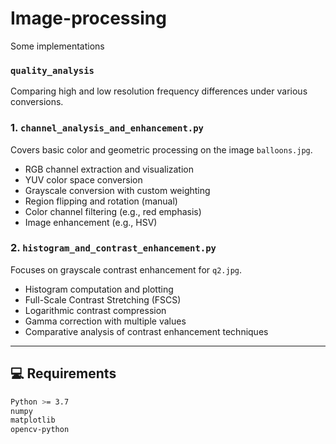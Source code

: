 # Image-processing
Some implementations

### `quality_analysis`

Comparing high and low resolution frequency differences under various conversions.


### 1. `channel_analysis_and_enhancement.py`

Covers basic color and geometric processing on the image `balloons.jpg`.

- RGB channel extraction and visualization
- YUV color space conversion
- Grayscale conversion with custom weighting
- Region flipping and rotation (manual)
- Color channel filtering (e.g., red emphasis)
- Image enhancement (e.g., HSV)

### 2. `histogram_and_contrast_enhancement.py`

Focuses on grayscale contrast enhancement for `q2.jpg`.

- Histogram computation and plotting
- Full-Scale Contrast Stretching (FSCS)
- Logarithmic contrast compression
- Gamma correction with multiple values
- Comparative analysis of contrast enhancement techniques

---

## 💻 Requirements

```bash
Python >= 3.7
numpy
matplotlib
opencv-python
